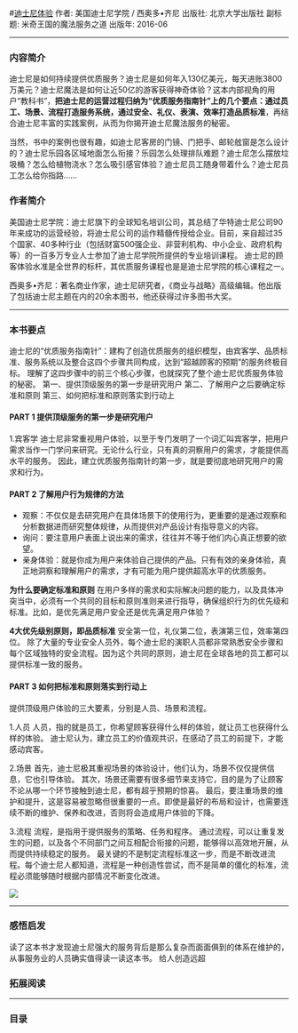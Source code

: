 #[迪士尼体验](https://book.douban.com/subject/26815802/)
作者: 美国迪士尼学院 / 西奥多•齐尼
出版社: 北京大学出版社
副标题: 米奇王国的魔法服务之道
出版年: 2016-06
***
### 内容简介 
迪士尼是如何持续提供优质服务？迪士尼是如何年入130亿美元，每天进账3800万美元？迪士尼魔法是如何让近50亿的游客获得神奇体验？这本内部视角的用户“教科书”，**把迪士尼的运营过程归纳为“优质服务指南针”上的几个要点：通过员工、场景、流程打造服务系统，通过安全、礼仪、表演、效率打造品质标准**，再结合迪士尼丰富的实践案例，从而为你揭开迪士尼魔法服务的秘密。

当然，书中的案例也很有趣，如迪士尼客房的门镜、门把手、邮轮舷窗是怎么设计的？迪士尼乐园各区域地面怎么衔接？乐园怎么处理排队难题？迪士尼怎么摆放垃圾桶？怎么给植物浇水？怎么吸引感官体验？迪士尼员工随身带着什么？迪士尼员工怎么给你指路……

### 作者简介 
美国迪士尼学院：迪士尼旗下的全球知名培训公司，其总结了华特迪士尼公司90年来成功的运营经验，将迪士尼公司的运作精髓传授给企业。目前，来自超过35个国家、40多种行业（包括财富500强企业、非营利机构、中小企业、政府机构等）的一百多万专业人士参加了迪士尼学院所提供的专业培训课程。
迪士尼的顾客体验水准是全世界的标杆，其优质服务课程也是是迪士尼学院的核心课程之一。

西奥多•齐尼：著名商业作家，迪士尼研究者，《商业与战略》高级编辑。他出版了包括迪士尼主题在内的20余本图书，他还获得过许多图书大奖。

***
### 本书要点
迪士尼的“优质服务指南针”：建构了创造优质服务的组织模型，由宾客学、品质标准、服务系统以及整合这四个步骤共同构成，达到“超越顾客的预期”的服务终极目标。﻿﻿﻿
理解了这四步骤中的前三个核心步骤，也就探究了整个迪士尼优质服务体验的秘密。
第一、提供顶级服务的第一步是研究用户﻿
第二、了解用户之后要确定标准和原则﻿
第三、如何把标准和原则落实到行动上﻿﻿﻿﻿﻿﻿﻿

#### PART 1 提供顶级服务的第一步是研究用户﻿
1.宾客学﻿
迪士尼非常重视用户体验，以至于专门发明了一个词汇叫宾客学，把用户需求当作一门学问来研究。无论什么行业，只有真的洞察用户的需求，才能提供高水平的服务。﻿﻿
因此，建立优质服务指南针的第一步，就是要彻底地研究用户的需求和行为。﻿

#### PART 2 了解用户行为规律的方法﻿
- 观察：不仅仅是去研究用户在具体场景下的使用行为，更重要的是通过观察和分析数据进而研究整体规律，从而提供对产品设计有指导意义的内容。﻿
- 询问：要注意用户表面上说出来的需求，往往并不等于他们内心真正想要的欲望。﻿﻿
- 亲身体验：就是你成为用户来体验自己提供的产品。只有有效的亲身体验，真正地洞察和理解用户的需求，才有可能为用户提供超高水平的优质服务。﻿﻿

**为什么要确定标准和原则**
在用户多样的需求和实际解决问题的能力，以及具体冲突当中，必须有一个共同的目标和原则准则来进行指导，确保组织行为的优先级和标准。比如，是优先满足用户安全还是优先满足用户体验？

**4大优先级别原则，即品质标准**
安全第一位，礼仪第二位，表演第三位，效率第四位。
除了大量的专业安全人员外，每个迪士尼的演职人员都非常熟悉安全步骤和每个区域独特的安全流程。因为这个共同的原则，迪士尼在全球各地的员工都可以提供标准一致的服务。

#### PART 3 如何把标准和原则落实到行动上﻿﻿﻿﻿﻿﻿﻿﻿
提供顶级用户体验的三大要素，分别是人员、场景和流程。﻿

1.人员﻿
人员，指的就是员工，你希望顾客获得什么样的体验，就让员工也获得什么样的体验。﻿
迪士尼认为，建立员工的价值观共识，在感动了员工的前提下，才能感动宾客。

2.场景﻿
首先，迪士尼极其重视场景的体验设计，他们认为，场景不仅仅提供信息，它也引导体验。﻿﻿
其次，场景还需要有很多细节来支持它，目的是为了让顾客不论从哪一个环节接触到迪士尼，都有超乎预期的惊喜。﻿﻿﻿
最后，要注重场景的维护和提升，这是容易被忽略但很重要的一点。即使是最好的布局和设计，也需要连续不断的维护、保养和改进，否则将会造成用户体验的下降。﻿﻿﻿

3.流程﻿
流程，是指用于提供服务的策略、任务和程序。﻿
通过流程，可以让重复发生的问题，以及各个不同部门之间互相配合衔接的问题，能够得以高效地开展，从而提供持续稳定的服务。﻿﻿
最关键的不是制定流程标准这一步，而是不断改进流程。每个迪士尼人都知道，流程是一种创造性尝试，而不是简单的僵化的标准，流程必须能够随时根据内部情况不断变化改进。﻿﻿﻿

![](./_image/2017-06-28-06-40-04.jpg)
***
### 感悟启发
读了这本书才发现迪士尼强大的服务背后是那么复杂而面面俱到的体系在维护的，从事服务业的人员确实值得读一读这本书。
给人创造远超

### 拓展阅读
***
### 目录
